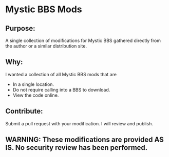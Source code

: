 # Mystic BBS Mods

## Purpose:
A single collection of modifications for Mystic BBS gathered directly from the author or a similar distribution site.

## Why:
I wanted a collection of all Mystic BBS mods that are
* In a single location.
* Do not require calling into a BBS to download.
* View the code online.

## Contribute:
Submit a pull request with your modification.  I will review and publish.

## WARNING: These modifications are provided AS IS. No security review has been performed.

